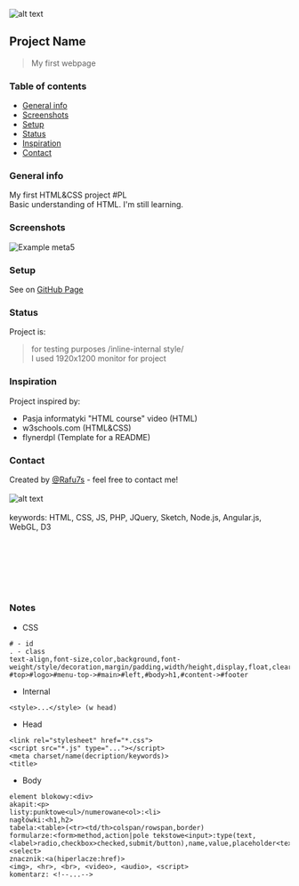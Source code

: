 ![alt text](https://i.ytimg.com/vi/-dJolYw8tnk/hqdefault.jpg "Git Gud")
## Project Name
>My first webpage <BR>
 
### Table of contents
* [General info](#general-info)
* [Screenshots](#screenshots)
* [Setup](#setup)
* [Status](#status)
* [Inspiration](#inspiration)
* [Contact](#contact)

### General info
My first HTML&CSS project  #PL <br /> Basic understanding of HTML. I'm  still learning. 

### Screenshots
![Example meta5](./img/Meta5.png)

### Setup
See on [GitHub Page](https://rafu7s.github.io/First-project-internal-inline/)
 
### Status
Project is:
>for testing purposes /inline-internal style/ <br>
I used 1920x1200 monitor for project
<!-- in development (low priority)
>more CSS + JS coming soon....-->

### Inspiration
Project inspired by:
- Pasja informatyki "HTML course" video (HTML)
- w3schools.com (HTML&CSS)
- flynerdpl (Template for a README)

### Contact
Created by [@Rafu7s](mailto:rafusv2@gmail.com) - feel free to contact me!
<br><br>
![alt text](/img/No_template.png "pic1")
<br><br>
keywords: HTML, CSS, JS, PHP, JQuery, Sketch, Node.js, Angular.js, WebGL, D3

<br><br><br>
---------------------
### Notes
- CSS
```
# - id
. - class
text-align,font-size,color,background,font-weight/style/decoration,margin/padding,width/height,display,float,clear
#top>#logo>#menu-top->#main>#left,#body>h1,#content->#footer
```
- Internal
```
<style>...</style> (w head)
```
- Head
```
<link rel="stylesheet" href="*.css">
<script src="*.js" type="..."></script>
<meta charset/name(decription/keywords)>
<title>
```
- Body
```
element blokowy:<div>
akapit:<p>
listy:punktowe<ul>/numerowane<ol>:<li>
nagłówki:<h1,h2>
tabela:<table>(<tr><td/th>colspan/rowspan,border)
formularze:<form>method,action|pole tekstowe<input>:type(text,<label>radio,checkbox>checked,submit/button),name,value,placeholder<textarea>:cols,rows<button><select>
znacznik:<a(hiperlacze:href)>
<img>, <hr>, <br>, <video>, <audio>, <script>
komentarz: <!--...-->
```
